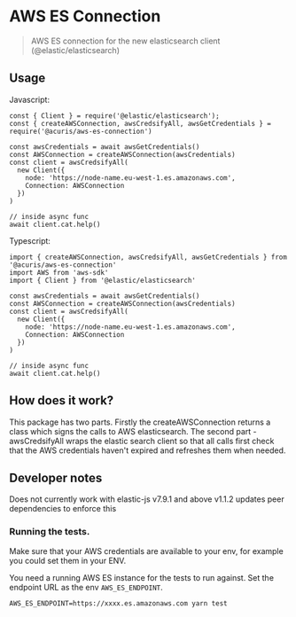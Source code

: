 # AWS ES Connection

> AWS ES connection for the new elasticsearch client (@elastic/elasticsearch)

## Usage
 Javascript:
```
const { Client } = require('@elastic/elasticsearch');
const { createAWSConnection, awsCredsifyAll, awsGetCredentials } = require('@acuris/aws-es-connection')

const awsCredentials = await awsGetCredentials()
const AWSConnection = createAWSConnection(awsCredentials)
const client = awsCredsifyAll(
  new Client({
    node: 'https://node-name.eu-west-1.es.amazonaws.com',
    Connection: AWSConnection
  })
)

// inside async func
await client.cat.help()
```

 Typescript:
```
import { createAWSConnection, awsCredsifyAll, awsGetCredentials } from '@acuris/aws-es-connection'
import AWS from 'aws-sdk'
import { Client } from '@elastic/elasticsearch'

const awsCredentials = await awsGetCredentials()
const AWSConnection = createAWSConnection(awsCredentials)
const client = awsCredsifyAll(
  new Client({
    node: 'https://node-name.eu-west-1.es.amazonaws.com',
    Connection: AWSConnection
  })
)

// inside async func
await client.cat.help()
```

## How does it work?
This package has two parts. Firstly the createAWSConnection returns a class which signs the calls to AWS elasticsearch. The second part - awsCredsifyAll wraps the elastic search client so that all calls first check that the AWS credentials haven't expired and refreshes them when needed.

## Developer notes

Does not currently work with elastic-js v7.9.1 and above
v1.1.2 updates peer dependencies to enforce this

### Running the tests.
Make sure that your AWS credentials are available to your env, for example you could set them in your ENV.

You need a running AWS ES instance for the tests to run against. Set the endpoint URL as the env `AWS_ES_ENDPOINT`.

```
AWS_ES_ENDPOINT=https://xxxx.es.amazonaws.com yarn test
```
